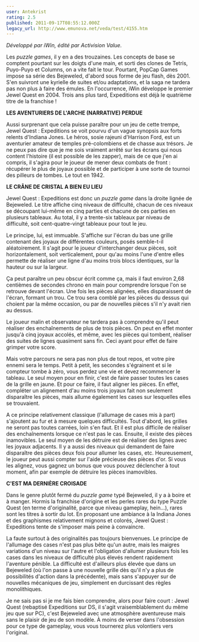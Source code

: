 ```yaml
---
user: Antekrist
rating: 2.5
published: 2011-09-17T08:55:12.000Z
legacy_url: http://www.emunova.net/veda/test/4155.htm
---
```

_Développé par iWin, édité par Activision Value._  

  

Les _puzzle games_, il y en a des trouzaines. Les concepts de base se comptent pourtant sur les doigts d'une main, et sorti des clones de Tetris, Puyo-Puyo et Columns, on a vite fait le tour. Pourtant, PopCap Games impose sa série des Bejeweled, d'abord sous forme de jeu flash, dès 2001\. S'en suivront une kyrielle de suites et/ou adaptations, et la saga ne tardera pas non plus à faire des émules. En l'occurrence, iWin développe le premier Jewel Quest en 2004\. Trois ans plus tard, Expeditions est déjà le quatrième titre de la franchise !  

  

**LES AVENTURIERS DE L'ARCHE (NARRATIVE) PERDUE**  

Aussi surprenant que cela puisse paraître pour un jeu de cette trempe, Jewel Quest : Expeditions se voit pourvu d'un vague synopsis aux forts relents d'Indiana Jones. Le héros, sosie rajeuni d'Harrison Ford, est un aventurier amateur de temples pré-colombiens et de chasse aux trésors. Je ne peux pas dire que je me sois vraiment arrêté sur les écrans qui nous content l'histoire (il est possible de les zapper), mais de ce que j'en ai compris, il s'agira pour le joueur de mener deux combats de front : récupérer le plus de joyaux possible et de participer à une sorte de tournoi des pilleurs de tombes. Le tout en 1942\.  

  

**LE CRÂNE DE CRISTAL A BIEN EU LIEU**  

Jewel Quest : Expeditions est donc un _puzzle game_ dans la droite lignée de Bejeweled. Le titre affiche cinq niveaux de difficulté, chacun de ces niveaux se découpant lui-même en cinq parties et chacune de ces parties en plusieurs tableaux. Au total, il y a trente-six tableaux par niveau de difficulté, soit cent-quatre-vingt tableaux pour tout le jeu.  

Le principe, lui, est immuable. S'affiche sur l'écran du bas une grille contenant des joyaux de différentes couleurs, posés semble-t-il aléatoirement. Il s'agit pour le joueur d'interchanger deux pièces, soit horizontalement, soit verticalement, pour qu'au moins l'une d'entre elles permette de réaliser une ligne d'au moins trois blocs identiques, sur la hauteur ou sur la largeur.  

Ça peut paraître un peu obscur écrit comme ça, mais il faut environ 2,68 centièmes de secondes chrono en main pour comprendre lorsque l'on se retrouve devant l'écran. Une fois les pièces alignées, elles disparaissent de l'écran, formant un trou. Ce trou sera comblé par les pièces du dessus qui choient par la même occasion, ou par de nouvelles pièces s'il n'y avait rien au dessus.  

Le joueur malin et observateur ne tardera pas à comprendre qu'il peut réaliser des enchaînements de plus de trois pièces. On peut en effet monter jusqu'à cinq joyaux accolés, et même, avec les pièces qui tombent, réaliser des suites de lignes quasiment sans fin. Ceci ayant pour effet de faire grimper votre score.  

Mais votre parcours ne sera pas non plus de tout repos, et votre pire ennemi sera le temps. Petit à petit, les secondes s'égrainent et si le compteur tombe à zéro, vous perdez une vie et devez recommencer le tableau. Le seul moyen pour en finir, c'est de faire passer toutes les cases de la grille en jaune. Et pour ce faire, il faut aligner les pièces. En effet, compléter un alignement d'au moins trois joyaux fait non seulement disparaître les pièces, mais allume également les cases sur lesquelles elles se trouvaient.  

A ce principe relativement classique (l'allumage de cases mis à part) s'ajoutent au fur et à mesure quelques difficultés. Tout d'abord, les grilles ne seront pas toutes carrées, loin s'en faut. Et il est plus difficile de réaliser des enchaînements lorsque ce n'est pas le cas. Ensuite, il existe des pièces inamovibles. Le seul moyen de les détruire est de réaliser des lignes avec les joyaux adjacents. Il y a aussi des niveaux qui demandent de faire disparaître des pièces deux fois pour allumer les cases, etc. Heureusement, le joueur peut aussi compter sur l'aide précieuse des pièces d'or. Si vous les alignez, vous gagnez un bonus que vous pouvez déclencher à tout moment, afin par exemple de détruire les pièces inamovibles.  

  

**C'EST MA DERNIÈRE CROISADE**  

Dans le genre plutôt fermé du _puzzle game_ typé Bejeweled, il y a à boire et à manger. Hormis la franchise d'origine et les perles rares du type Puzzle Quest (en terme d'originalité, parce que niveau gameplay, hein...), rares sont les titres à sortir du lot. En proposant une ambiance à la Indiana Jones et des graphismes relativement mignons et colorés, Jewel Quest : Expeditions tente de s'imposer mais peine à convaincre.  

La faute surtout à des originalités pas toujours bienvenues. Le principe de l'allumage des cases n'est pas plus bête qu'un autre, mais les maigres variations d'un niveau sur l'autre et l'obligation d'allumer plusieurs fois les cases dans les niveaux de difficulté plus élevés rendent rapidement l'aventure pénible. La difficulté est d'ailleurs plus élevée que dans un Bejeweled (où l'on passe à une nouvelle grille dès qu'il n'y a plus de possibilités d'action dans la précédente), mais sans s'appuyer sur de nouvelles mécaniques de jeu, simplement en durcissant des règles monolithiques.  

Je ne sais pas si je me fais bien comprendre, alors pour faire court : Jewel Quest (rebaptisé Expeditions sur DS, il s'agit vraisemblablement du même jeu que sur PC), c'est Bejeweled avec une atmosphère aventureuse mais sans le plaisir de jeu de son modèle. À moins de verser dans l'obsession pour ce type de gameplay, vous vous tournerez plus volontiers vers l'original.
